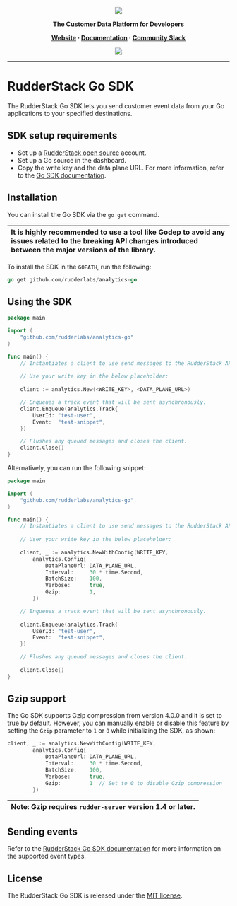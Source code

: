 <p align="center">
  <a href="https://rudderstack.com/">
    <img src="https://user-images.githubusercontent.com/59817155/121357083-1c571300-c94f-11eb-8cc7-ce6df13855c9.png">
  </a>
</p>

<p align="center"><b>The Customer Data Platform for Developers</b></p>

<p align="center">
  <b>
    <a href="https://rudderstack.com">Website</a>
    ·
    <a href="https://www.rudderstack.com/docs/sources/event-streams/sdks/rudderstack-go-sdk/">Documentation</a>
    ·
    <a href="https://rudderstack.com/join-rudderstack-slack-community">Community Slack</a>
  </b>
</p>

<p align="center"><a href="https://github.com/rudderlabs/analytics-go"><img src="https://img.shields.io/github/v/release/rudderlabs/analytics-go.svg?label=Version"/></a></p>

----

# RudderStack Go SDK

The RudderStack Go SDK lets you send customer event data from your Go applications to your specified destinations.

## SDK setup requirements

- Set up a [RudderStack open source](https://app.rudderstack.com/signup?type=opensource) account.
- Set up a Go source in the dashboard.
- Copy the write key and the data plane URL. For more information, refer to the [Go SDK documentation](https://www.rudderstack.com/docs/sources/event-streams/sdks/rudderstack-go-sdk/#sdk-setup-requirements).

## Installation

You can install the Go SDK via the `go get` command.

| It is highly recommended to use a tool like Godep to avoid any issues related to the breaking API changes introduced between the major versions of the library. |
| :-----|

To install the SDK in the `GOPATH`, run the following:

```go
go get github.com/rudderlabs/analytics-go
```

## Using the SDK

```go
package main

import (
    "github.com/rudderlabs/analytics-go"
)

func main() {
    // Instantiates a client to use send messages to the RudderStack API.
    
    // Use your write key in the below placeholder:
    
    client := analytics.New(<WRITE_KEY>, <DATA_PLANE_URL>)

    // Enqueues a track event that will be sent asynchronously.
    client.Enqueue(analytics.Track{
        UserId: "test-user",
        Event:  "test-snippet",
    })

    // Flushes any queued messages and closes the client.
    client.Close()
}
```

Alternatively, you can run the following snippet:

```go
package main

import (
    "github.com/rudderlabs/analytics-go"
)

func main() {
    // Instantiates a client to use send messages to the RudderStack API.
    
    // User your write key in the below placeholder:
    
    client, _ := analytics.NewWithConfig(WRITE_KEY,
		analytics.Config{
			DataPlaneUrl: DATA_PLANE_URL,
			Interval:     30 * time.Second,
			BatchSize:    100,
			Verbose:      true,
			Gzip:         1,
		})

    // Enqueues a track event that will be sent asynchronously.
    
    client.Enqueue(analytics.Track{
        UserId: "test-user",
        Event:  "test-snippet",
    })

    // Flushes any queued messages and closes the client.
    
    client.Close()
}
```

## Gzip support

The Go SDK supports Gzip compression from version 4.0.0 and it is set to true by default. However, you can manually enable or disable this feature by setting the `Gzip` parameter to `1` or `0` while initializing the SDK, as shown:

```go
client, _ := analytics.NewWithConfig(WRITE_KEY,
		analytics.Config{
			DataPlaneUrl: DATA_PLANE_URL,
			Interval:     30 * time.Second,
			BatchSize:    100,
			Verbose:      true,
			Gzip:         1  // Set to 0 to disable Gzip compression
		})
```



| Note: Gzip requires `rudder-server` version 1.4 or later. |
| :-----|

## Sending events

Refer to the [RudderStack Go SDK documentation](https://www.rudderstack.com/docs/sources/event-streams/sdks/rudderstack-go-sdk/) for more information on the supported event types.

## License

The RudderStack Go SDK is released under the [MIT license](License.md).
